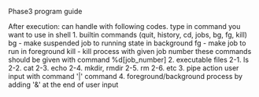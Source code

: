Phase3 program guide

After execution:
	can handle with following codes. type in command you want to use in shell
	  1. builtin commands (quit, history, cd, jobs, bg, fg, kill)
		bg - make suspended job to running state in background
		fg - make job to run in foreground
		kill - kill process with given job number
		these commands should be given with command %d[job_number]
	  2. executable files
		2-1. ls
		2-2. cat
		2-3. echo
		2-4. mkdir, rmdir
		2-5. rm
		2-6. etc
	  3. pipe action
		user input with command '|' command 
	  4. foreground/background process
	        by adding '&' at the end of user input
          